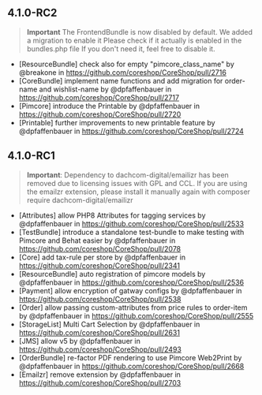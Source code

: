 ## 4.1.0-RC2

> **Important** The FrontendBundle is now disabled by default. We added a migration to enable it
> Please check if it actually is enabled in the bundles.php file
> If you don't need it, feel free to disable it.
* [ResourceBundle] check also for empty "pimcore_class_name" by @breakone in https://github.com/coreshop/CoreShop/pull/2716
* [CoreBundle] implement name functions and add migration for order-name and wishlist-name by @dpfaffenbauer in https://github.com/coreshop/CoreShop/pull/2717
* [Pimcore] introduce the Printable by @dpfaffenbauer in https://github.com/coreshop/CoreShop/pull/2720
* [Printable] further improvements to new printable feature by @dpfaffenbauer in https://github.com/coreshop/CoreShop/pull/2724

## 4.1.0-RC1 

> **Important**: Dependency to dachcom-digital/emailizr has been removed due to licensing issues with GPL and CCL. If
> you are using the emailzr extension, please install it manually again with
> composer require dachcom-digital/emailizr

* [Attributes] allow PHP8 Attributes for tagging services by @dpfaffenbauer in https://github.com/coreshop/CoreShop/pull/2533
* [TestBundle] introduce a standalone test-bundle to make testing with Pimcore and Behat easier by @dpfaffenbauer in https://github.com/coreshop/CoreShop/pull/2078
* [Core] add tax-rule per store by @dpfaffenbauer in https://github.com/coreshop/CoreShop/pull/2341
* [ResourceBundle] auto registration of pimcore models by @dpfaffenbauer in https://github.com/coreshop/CoreShop/pull/2536
* [Payment] allow encryption of gatway configs by @dpfaffenbauer in https://github.com/coreshop/CoreShop/pull/2538
* [Order] allow passing custom-attributes from price rules to order-item by @dpfaffenbauer in https://github.com/coreshop/CoreShop/pull/2555
* [StorageList] Multi Cart Selection by @dpfaffenbauer in https://github.com/coreshop/CoreShop/pull/2631
* [JMS] allow v5 by @dpfaffenbauer in https://github.com/coreshop/CoreShop/pull/2493
* [OrderBundle] re-factor PDF rendering to use Pimcore Web2Print by @dpfaffenbauer in https://github.com/coreshop/CoreShop/pull/2668
* [Emailzr] remove extension by @dpfaffenbauer in https://github.com/coreshop/CoreShop/pull/2703